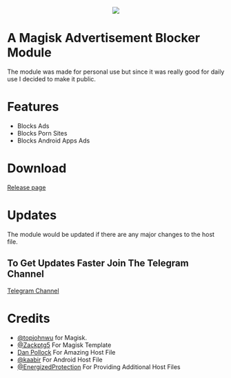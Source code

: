 <p align="center">
  <img src="https://raw.githubusercontent.com/topjohnwu/Magisk/master/docs/images/logo.png">
</p>

# A Magisk Advertisement Blocker Module
The module was made for personal use but since it was really good for daily use I decided to make it public.

# Features
- Blocks Ads
- Blocks Porn Sites
- Blocks Android Apps Ads

# Download
[Release page](https://github.com/pantsufan/adblocking-module/releases)

# Updates
The module would be updated if there are any major changes to the host file.

## To Get Updates Faster Join The Telegram Channel
[Telegram Channel](https://t.me/adsblocker)

# Credits
- [@topjohnwu](https://github.com/topjohnwu) for Magisk.
- [@Zackptg5](https://github.com/Zackptg5/MMT-Extended) For Magisk Template
- [Dan Pollock](https://someonewhocares.org/hosts/zero/) For Amazing Host File
- [@kaabir](https://github.com/kaabir/AdBlock_Hosts) For Android Host File
- [@EnergizedProtection](https://github.com/EnergizedProtection/block) For Providing Additional Host Files
